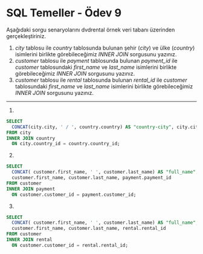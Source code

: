 # SQL Temeller - Ödev 9

Aşağıdaki sorgu senaryolarını dvdrental örnek veri tabanı üzerinden gerçekleştiriniz.

1. *city* tablosu ile *country* tablosunda bulunan şehir (*city*) ve ülke (*country*) isimlerini birlikte görebileceğimiz *INNER JOIN* sorgusunu yazınız.
2. *customer* tablosu ile *payment* tablosunda bulunan *payment_id* ile *customer* tablosundaki *first_name* ve *last_name* isimlerini birlikte görebileceğimiz *INNER JOIN* sorgusunu yazınız.
3. *customer* tablosu ile *rental* tablosunda bulunan *rental_id* ile *customer* tablosundaki *first_name* ve *last_name* isimlerini birlikte görebileceğimiz *INNER JOIN* sorgusunu yazınız.

***

1.

```SQL
SELECT 
  CONCAT(city.city, ' / ', country.country) AS "country-city", city.city, country.country  
FROM city
INNER JOIN country 
  ON city.country_id = country.country_id;
```

2.

```SQL
SELECT 
  CONCAT( customer.first_name, ' ', customer.last_name) AS "full_name", 
  customer.first_name, customer.last_name, payment.payment_id 
FROM customer
INNER JOIN payment
  ON customer.customer_id = payment.customer_id;
```

3.

```SQL
SELECT
  CONCAT( customer.first_name, ' ', customer.last_name) AS "full_name", 
  customer.first_name, customer.last_name, rental.rental_id 
FROM customer
INNER JOIN rental
  ON customer.customer_id = rental.rental_id;
```
